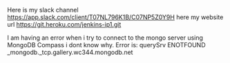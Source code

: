 Here is my slack channel https://app.slack.com/client/T07NL796K1B/C07NP5Z0Y9H
here my website url https://git.heroku.com/jenkins-ip1.git

I am having an error when i try to connect to the mongo server using MongoDB Compass i dont know why. Error is: querySrv ENOTFOUND _mongodb._tcp.gallery.wc344.mongodb.net